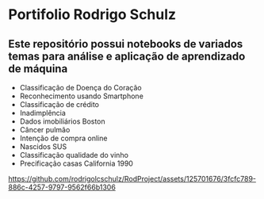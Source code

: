 # Portifolio Rodrigo Schulz
## Este repositório possui notebooks de variados temas para análise e aplicação de aprendizado de máquina
- Classificação de Doença do Coração
- Reconhecimento usando Smartphone
- Classificação de crédito
- Inadimplência
- Dados imobiliários Boston
- Câncer pulmão
- Intenção de compra online
- Nascidos SUS
- Classificação qualidade do vinho
- Precificação casas California 1990

https://github.com/rodrigolcschulz/RodProject/assets/125701676/3fcfc789-886c-4257-9797-9562f66b1306

